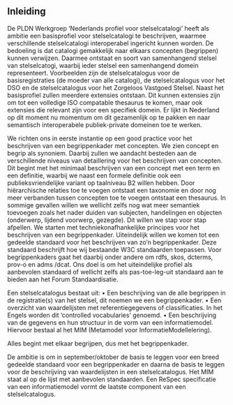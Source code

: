 ## Inleiding

De PLDN Werkgroep ‘Nederlands profiel voor stelselcatalogi’ heeft als ambitie een basisprofiel voor stelselcatalogi te beschrijven, waarmee verschillende stelselcatalogi interoperabel ingericht kunnen worden. De bedoeling is dat catalogi gemakkelijk naar elkaars concepten (begrippen) kunnen verwijzen. Daarmee ontstaat en soort van samenhangend stelsel van stelselcatogi, waarbij ieder stelsel een samenhangend domein representeert. Voorbeelden zijn de stelselcatalogus voor de basisregistraties (de moeder van alle catalogi), de stelselcatalogus voor het DSO en de stelselcatalogus voor het Zorgeloos Vastgoed Stelsel. Naast het basisprofiel zullen meerdere extensies ontstaan. Dit kunnen extensies zijn om tot een volledige ISO compatable thesaurus te komen, maar ook extensies die relevant zijn voor een specifiek domein. Er lijkt in Nederland op dit moment nu momentum om dit gezamenlijk op te pakken en naar semantisch interoperabele publiek-private domeinen toe te werken.

We richten ons in eerste instantie op een good practice voor het beschrijven van een begrippenkader met concepten. We zien concept en begrip als synoniem. Daarbij zullen we aandacht besteden aan de verschillende niveaus van detaillering voor het beschrijven van concepten. Dit begint met het minimaal beschrijven van een concept met een term en een definitie, waarbij we naast een formele definitie ook een publieksvriendelijke variant op taalniveau B2 willen hebben. Door hiërarchische relaties toe te voegen ontstaat een taxonomie en door nog meer verbanden tussen concepten toe te voegen ontstaat een thesaurus. In sommige gevallen willen we wellicht zelfs nog wat meer semantiek toevoegen zoals het nader duiden van subjecten, handelingen en objecten (onderwerp, lijdend voorwerp, gezegde). Dit willen we stap voor stap afpellen. We starten met techniekonafhankelijke principes voor het beschrijven van een begrippenkader. Uiteindelijk willen we komen tot een gedeelde standaard voor het beschrijven van zo’n begrippenkader. Deze standaard beschrijft hoe wij bestaande W3C standaarden toepassen. Voor begrippenkaders gaat het daarbij onder andere om rdfs, skos, dcterms, prov-o en adms /dcat. Ons doel is om het uiteindelijke profiel als aanbevolen standaard of wellicht zelfs als pas-toe-leg-uit standaard aan te bieden aan het Forum Standaardisatie.

  Een stelselcatalogus bestaat uit:
•	Een beschrijving van de alle begrippen in de registratie(s) van het stelsel, dit noemen we een begrippenkader.
•	Een overzicht van waardelijsten met referentiegegevens of classificaties. In het Engels worden dit ‘controlled vocabularies’ genoemd.
•	Een beschrijving van de gegevens en hun structuur in de vorm van een informatiemodel. Hiervoor bestaal al het  MIM (Metamodel voor InformatieModellelering).

Alles begint met elkaar begrijpen, dus met het begrippenkader. 

De ambitie is om in september/oktober de basis te leggen voor een breed gedeelde standaard voor een begrippenkader en daarna de basis te leggen voor de beschrijving van  waardelijsten in een stelselcatalogus. Het MIM staat al op de lijst met aanbevolen standaarden. Een ReSpec specificatie van een informatiemodel vormt de laatste component van een stelselcatalogus.
